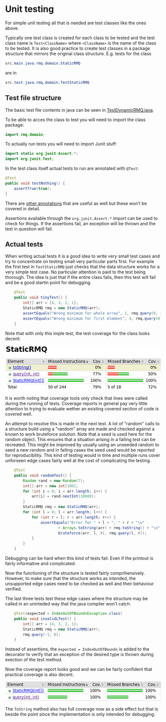 # Unit testing

For simple unit testing all that is needed are test classes like the ones above.

Typically one test class is created for each class to be tested and the test class name is `Test<ClassName>` where `<ClassName>` is the name of the class to be tested. It is also good practice to create test classes in a package structure that mirrors the original class structure. E.g. tests for the class

```java
src.main.java.rmq.domain.StaticRMQ
```
are in 
```java
src.test.java.rmq.domain.TestStaticRMQ
```

## Test file structure

The basic test file contents in java can be seen in [TestDynamicRMQ.java](src/test/java/rmq/domain/TestDynamicRMQ.java).

To be able to acces the class to test you will need to import the class package:

```java
import rmq.domain;
```

To actually run tests you will need to import Junit stuff:

```java
import static org.junit.Assert.*;
import org.junit.Test;
```

In the test class itself actual tests to run are annotated with `@Test`:

```java
@Test
public void testNothing() {
    assertTrue(true);
}
```

There are [other annotations](https://www.guru99.com/junit-annotations-api.html) that are useful as well but these won't be covered in detail.

Assertions available through the `org.junit.Assert.*` import can be used to check for things. If the assertions fail, an exception will be thrown and the test in question will fail.

## Actual tests

When writing actual tests it is a good idea to write very small test cases and try to concentrate on testing small very particular parts first. For example the first test in `TestStaticRMQ` just checks that the data structure works for a very simple test case. No particular attention is paid to the test being thorough. The idea is just that if the entire class fails, then this test will fail and be a good startin point for debugging.

```java
    @Test
    public void tinyTest() {
        int[] arr = {4, 3, 2, 1};
        StaticRMQ rmq = new StaticRMQ(arr);
        assertEquals("Wrong minimum for whole array", 1, rmq.query(0, 3));
        assertEquals("Wrong minimum for first element", 4, rmq.query(0, 0));
    }
```
Note that with only this imple test, the test coverage for the class looks decent:

![bad coverage](../../../../../img/bad_coverage.png)

It is worth noting that coverage tools only check that lines were called during the running of tests. Coverage reports in general pay very little attention to trying to evaluate wether an existing covered section of code is covered well.

An attempt to resolve this is made in the next test. A lot of "random" calls to a structure build using a "random" array are made and checked against a known to work bruteforce solution. Note that a seed is used here for the random object. This ensures that a situation arising in a failing test can be recreated. This might be improved by usually using an unseeded random to seed a new random and in failing cases the seed used would be reported for reproducibility. This kind of testing would in time and multiple runs cover unforseen edge cases fairly well at the cost of complicating the testing.

```java
    @Test
    public void randomTest() {
        Random rand = new Random(7);
        int[] arr = new int[100];
        for (int i = 0; i < arr.length; i++) {
            arr[i] = rand.nextInt(10000);
        }
        StaticRMQ rmq = new StaticRMQ(arr);
        for (int l = 0; l < arr.length; l++) {
            for (int r = l; r < arr.length; r++) {
                assertEquals("Error for " + l + ", " + r + "\n" 
                        + Arrays.toString(arr) + rmq.toString() + "\n", 
                        bruteforce(arr, l, r), rmq.query(l, r));
            }
        }
    }
```

Debugging can be hard when this kind of tests fail. Even if the printout is fairly informative and complicated.

Now the functioning of the structure is tested fairly comprihensively. However, to make sure that the structure works as intended, the unsupported edge cases need to be checked as well and their behaviour verified.

The last three tests test these edge cases where the structure may be called in an uninteded way that the java compiler won't catch.

```java
    @Test(expected = IndexOutOfBoundsException.class)
    public void invalidLTest() {
        int[] arr = {4, 3, 2, 1};
        StaticRMQ rmq = new StaticRMQ(arr);
        rmq.query(-1, 0);
    }
```

Instead of assertions, the `èxpected = IndexOutOfBounds` is added to the decorator to verify that an exception of the desired type is thrown during exection of the test method.

Now the coverage report looks good and we can be fairly confident that practical coverage is also decent.

![good coverage](../../../../../img/good_coverage.png)

The `ToString` method also has full coverage now as a side effect but that is beside the point since the implementation is only intended for debugging.
